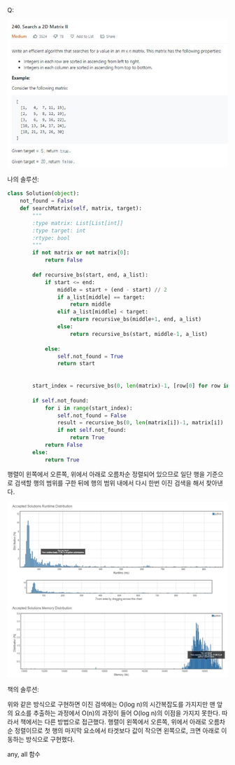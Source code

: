 Q:

![](./Figure/240(1).JPG)



나의 솔루션:

```python 
class Solution(object):
    not_found = False
    def searchMatrix(self, matrix, target):
        """
        :type matrix: List[List[int]]
        :type target: int
        :rtype: bool
        """
        if not matrix or not matrix[0]:
            return False
    
        def recursive_bs(start, end, a_list):
            if start <= end:
                middle = start + (end - start) // 2
                if a_list[middle] == target:
                    return middle
                elif a_list[middle] < target:
                    return recursive_bs(middle+1, end, a_list)
                else:
                    return recursive_bs(start, middle-1, a_list)
                
            else:
                self.not_found = True
                return start
            
        
        start_index = recursive_bs(0, len(matrix)-1, [row[0] for row in matrix])
        
        if self.not_found:
            for i in range(start_index):
                self.not_found = False
                result = recursive_bs(0, len(matrix[i])-1, matrix[i])
                if not self.not_found:
                    return True
            return False
        else:
            return True
```



행렬이 왼쪽에서 오른쪽, 위에서 아래로 오름차순 정렬되어 있으므로 일단 행을 기준으로 검색할 행의 범위를 구한 뒤에 행의 범위 내에서 다시 한번 이진 검색을 해서 찾아낸다.



![](./Figure/240(2).JPG)



책의 솔루션:

위와 같은 방식으로 구현하면 이진 검색에는 O(log n)의 시간복잡도를 가지지만 맨 앞의 요소를 추출하는 과정에서 O(n)의 과정이 들어 O(log n)의 이점을 가지지 못한다. 따라서 책에서는 다른 방법으로 접근했다. 행렬이 왼쪽에서 오른쪽, 위에서 아래로 오름차 순 정렬이므로 첫 행의 마지막 요소에서 타겟보다 값이 작으면 왼쪽으로, 크면 아래로 이동하는 방식으로 구현했다. 

any, all 함수